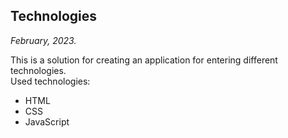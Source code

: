 ## Technologies
*February, 2023.*

This is a solution for creating an application for entering different technologies.  
Used technologies:
* HTML
* CSS
* JavaScript
